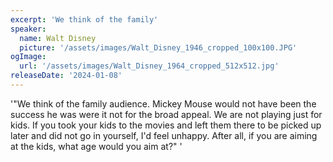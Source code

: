 ```yaml
---
excerpt: 'We think of the family'
speaker:
  name: Walt Disney
  picture: '/assets/images/Walt_Disney_1946_cropped_100x100.JPG'
ogImage:
  url: '/assets/images/Walt_Disney_1964_cropped_512x512.jpg'
releaseDate: '2024-01-08'
---
```


'"We think of the family audience. Mickey Mouse would not have been the success he was were it not for the broad appeal. We are not playing just for kids. If you took your kids to the movies and left them there to be picked up later and did not go in yourself, I'd feel unhappy. After all, if you are aiming at the kids, what age would you aim at?"'
